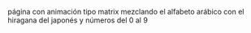 página con animación tipo matrix mezclando el alfabeto arábico con el hiragana del japonés y números del 0 al 9
